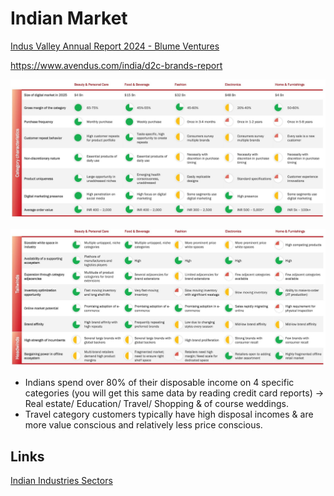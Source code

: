 # Indian Market

[Indus Valley Annual Report 2024 - Blume Ventures](https://blume.vc/reports/indus-valley-annual-report-2024)

https://www.avendus.com/india/d2c-brands-report

![image](../../media/Business_Indian-Market-image1.jpg)

![image](../../media/Business_Indian-Market-image2.jpg)

- Indians spend over 80% of their disposable income on 4 specific categories (you will get this same data by reading credit card reports) → Real estate/ Education/ Travel/ Shopping & of course weddings.
- Travel category customers typically have high disposal incomes & are more value conscious and relatively less price conscious.

## Links

[Indian Industries Sectors](economics/finance-investing/industry-sectors.md)
